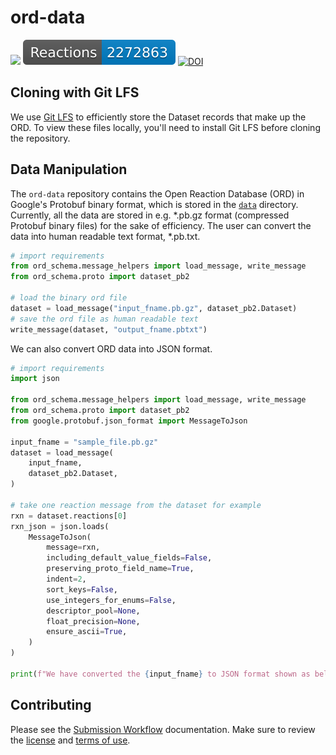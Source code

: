 # ord-data

![](https://github.com/Open-Reaction-Database/ord-data/workflows/Validation/badge.svg)
![](https://raw.githubusercontent.com/Open-Reaction-Database/ord-data/main/badges/reactions.svg)
[![DOI](https://zenodo.org/badge/283813042.svg)](https://zenodo.org/badge/latestdoi/283813042)

## Cloning with Git LFS

We use [Git LFS](https://git-lfs.github.com) to efficiently store
the Dataset records that make up the ORD. To view these files locally, you'll
need to install Git LFS before cloning the repository.

## Data Manipulation

The `ord-data` repository contains the Open Reaction Database (ORD) in Google's Protobuf binary
format, which is stored in the [`data`](data) directory. Currently, all the data are stored in e.g.
*.pb.gz format (compressed Protobuf binary files) for the sake of efficiency. The user can convert
the data into human readable text format, *.pb.txt.

```python
# import requirements
from ord_schema.message_helpers import load_message, write_message
from ord_schema.proto import dataset_pb2

# load the binary ord file
dataset = load_message("input_fname.pb.gz", dataset_pb2.Dataset)
# save the ord file as human readable text
write_message(dataset, "output_fname.pbtxt")
```

We can also convert ORD data into JSON format.

```python
# import requirements
import json

from ord_schema.message_helpers import load_message, write_message
from ord_schema.proto import dataset_pb2
from google.protobuf.json_format import MessageToJson

input_fname = "sample_file.pb.gz"
dataset = load_message(
    input_fname,
    dataset_pb2.Dataset,
)

# take one reaction message from the dataset for example
rxn = dataset.reactions[0]
rxn_json = json.loads(
    MessageToJson(
        message=rxn,
        including_default_value_fields=False,
        preserving_proto_field_name=True,
        indent=2,
        sort_keys=False,
        use_integers_for_enums=False,
        descriptor_pool=None,
        float_precision=None,
        ensure_ascii=True,
    )
)

print(f"We have converted the {input_fname} to JSON format shown as below, \n{rxn_json}")
```

## Contributing

Please see the [Submission Workflow](https://docs.open-reaction-database.org/en/latest/submissions.html) documentation. Make sure to review the [license](https://github.com/open-reaction-database/ord-data/blob/main/LICENSE) and [terms of use](https://github.com/open-reaction-database/ord-data/blob/main/CONTRIBUTING.md#terms-of-use).
